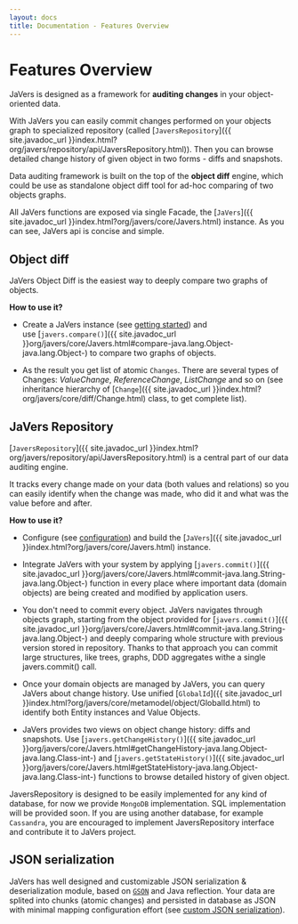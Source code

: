 ```yaml
---
layout: docs
title: Documentation - Features Overview
---
```


# Features Overview #

JaVers is designed as a framework for **auditing changes** in your object-oriented data.

With JaVers you can easily commit changes performed on your objects graph to specialized repository
(called [`JaversRepository`]({{ site.javadoc_url }}index.html?org/javers/repository/api/JaversRepository.html)).
Then you can browse detailed change history of given object in two forms - diffs and snapshots. 

Data auditing framework is built on the top of the **object diff** engine, which could be use as standalone object diff tool for ad-hoc
comparing of two objects graphs.

All JaVers functions are exposed via single Facade, the
[`JaVers`]({{ site.javadoc_url }}index.html?org/javers/core/Javers.html) instance.
As you can see, JaVers api is concise and simple.

<a name="object-diff"></a>
## Object diff ##
JaVers Object Diff is the easiest way to deeply compare two graphs of objects.

**How to use it?**

* Create a JaVers instance (see [getting started](/documentation/getting-started/#create-javers-instance)) and  
  use [`javers.compare()`]({{ site.javadoc_url }}org/javers/core/Javers.html#compare-java.lang.Object-java.lang.Object-)
  to compare two graphs of objects. 
   
* As the result you get list of atomic `Changes`.
  There are several types of Changes: *ValueChange*, *ReferenceChange*, *ListChange* and so on (see inheritance hierarchy of 
  [`Change`]({{ site.javadoc_url }}index.html?org/javers/core/diff/Change.html) class, to get complete list).      

<a name="javers-repository"></a>
## JaVers Repository ##
[`JaversRepository`]({{ site.javadoc_url }}index.html?org/javers/repository/api/JaversRepository.html)
is a central part of our data auditing engine. 

It tracks every change made on your data (both values and relations) so you can easily identify when the change was made,
who did it and what was the value before and after.

**How to use it?**

* Configure (see [configuration](/documentation/configuration)) and build the
  [`JaVers`]({{ site.javadoc_url }}index.html?org/javers/core/Javers.html) instance. 

* Integrate JaVers with your system by applying 
  [`javers.commit()`]({{ site.javadoc_url }}org/javers/core/Javers.html#commit-java.lang.String-java.lang.Object-)
  function in every place where 
  important data (domain objects) are being created and modified by application users.
  
* You don't need to commit every object. JaVers navigates through objects graph, starting from
  the object provided for
  [`javers.commit()`]({{ site.javadoc_url }}org/javers/core/Javers.html#commit-java.lang.String-java.lang.Object-)
  and deeply comparing whole structure with previous version stored in repository.
  Thanks to that approach you can commit large structures, like trees, graphs, DDD aggregates withe a single
  javers.commit() call.
  
* Once your domain objects are managed by JaVers, you can query JaVers about change history. 
  Use unified 
  [`GlobalId`]({{ site.javadoc_url }}index.html?org/javers/core/metamodel/object/GlobalId.html)
  to identify both Entity instances and Value Objects.
  
* JaVers provides two views on object change history: diffs and snapshots.
  Use [`javers.getChangeHistory()`]({{ site.javadoc_url }}org/javers/core/Javers.html#getChangeHistory-java.lang.Object-java.lang.Class-int-)
  and [`javers.getStateHistory()`]({{ site.javadoc_url }}org/javers/core/Javers.html#getStateHistory-java.lang.Object-java.lang.Class-int-)
  functions to browse detailed history of given object.
  
JaversRepository is designed to be easily implemented for any kind of database,
for now we provide `MongoDB` implementation. SQL implementation will be provided soon.
If you are using another database, for example `Cassandra`, you are encouraged to implement 
JaversRepository interface and contribute it to JaVers project.

<a name="json-serialization"></a>
## JSON serialization ##
JaVers has well designed and customizable JSON serialization & deserialization module, based on 
[`GSON`](https://code.google.com/p/google-gson/) and Java reflection. 
Your data are splited into chunks (atomic changes) and persisted in database as JSON
with minimal mapping configuration effort
(see [custom JSON serialization](/documentation/configuration#custom-json-serialization)).
